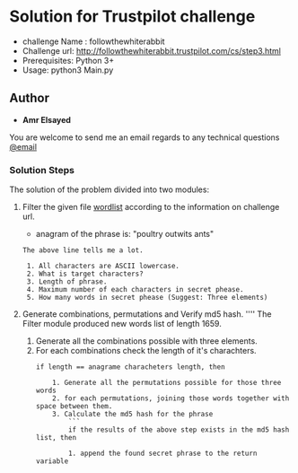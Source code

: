 # Solution for Trustpilot challenge <followthewhiterabbit>
* challenge Name : followthewhiterabbit
* Challenge url: http://followthewhiterabbit.trustpilot.com/cs/step3.html
* Prerequisites: Python 3+
* Usage: python3 Main.py

## Author

* **Amr Elsayed**
<p>You are welcome to send me an email regards to any technical questions<a href="mailto:<a href='mailto:amr.elsayed.dk@gmail.com'>amr.elsayed.dk@gmail.com</a>"> @email</a></p>

### Solution Steps
The solution of the problem divided into two modules:

1. Filter the given file [wordlist](https://github.com/Amr116/chllanges/Trustpilot) according to the information on challenge url.
	- anagram of the phrase is: "poultry outwits ants"
	```
	The above line tells me a lot.
	```
		1. All characters are ASCII lowercase.
		2. What is target characters?
		3. Length of phrase.
		4. Maximum number of each characters in secret phease.
		5. How many words in secret phease (Suggest: Three elements)


2. Generate combinations, permutations and Verify md5 hash.
	''''
	The Filter module produced new words list of length 1659.

	1. Generate all the combinations possible with three elements.
	2. For each combinations check the length of it's charachters.
		```
		if length == anagrame characheters length, then

			1. Generate all the permutations possible for those three words
			2. for each permutations, joining those words together with space between them.
			3. Calculate the md5 hash for the phrase
				```
				if the results of the above step exists in the md5 hash list, then

				1. append the found secret phrase to the return variable
